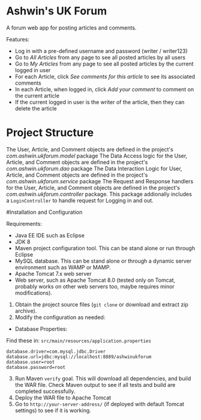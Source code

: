 # Ashwin's UK Forum
A forum web app for posting articles and comments.

Features:
- Log in with a pre-defined username and password (writer / writer123)
- Go to *All Articles* from any page to see all posted articles by all users
- Go to *My Articles* from any page to see all posted articles by the current logged in user
- For each Article, click *See comments for this article* to see its associated comments
- In each Article, when logged in, click *Add your comment* to comment on the current article
- If the current logged in user is the writer of the article, then they can delete the article

# Project Structure
The User, Article, and Comment objects are defined in the project's *com.ashwin.ukforum.model* package
The Data Access logic for the User, Article, and Comment objects are defined in the project's *com.ashwin.ukforum.dao* package
The Data Interaction Logic for User, Article, and Comment objects are defined in the project's *com.ashwin.ukforum.service* package
The Request and Response handlers for the User, Article, and Comment objects are defined in the project's *com.ashwin.ukforum.controller* package. This package addionally includes a `LoginController` to handle request for Logging in and out.

#Installation and Configuration

Requirements:
- Java EE IDE such as Eclipse
- JDK 8
- Maven project configuration tool. This can be stand alone or run through Eclipse
- MySQL database. This can be stand alone or through a dynamic server environment such as WAMP or MAMP.
- Apache Tomcat 7.x web server
- Web server, such as Apache Tomcat 8.0 (tested only on Tomcat, probably works on other web servers too, maybe requires minor modifications).

1. Obtain the project source files (`git clone` or download and extract zip archive).
2. Modify the configuration as needed:
- Database Properties: 

Find these in: `src/main/resources/application.properties`
```
database.driver=com.mysql.jdbc.Driver
database.url=jdbc:mysql://localhost:8889/ashwinukforum
database.user=root
database.password=root
```

3. Run Maven `verify` goal. This will download all dependencies, and build the WAR file. Check Maven output to see if all tests and build are completed successfully.
4. Deploy the WAR file to Apache Tomcat
6. Go to `http://your-server-address/` (if deployed with default Tomcat settings) to see if it is working.

